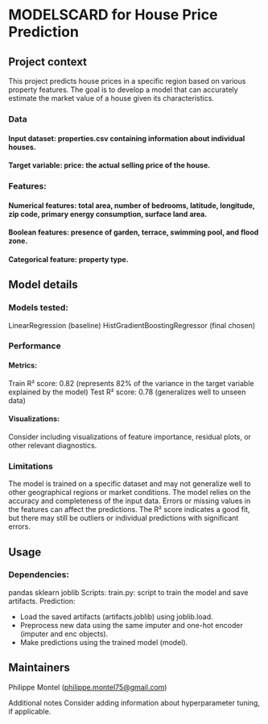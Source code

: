 # MODELSCARD for House Price Prediction
## Project context
This project predicts house prices in a specific region based on various property features. The goal is to develop a model that can accurately estimate the market value of a house given its characteristics.

### Data
#### Input dataset: properties.csv containing information about individual houses.
#### Target variable: price: the actual selling price of the house.

### Features:
#### Numerical features: total area, number of bedrooms, latitude, longitude, zip code, primary energy consumption, surface land area.
#### Boolean features: presence of garden, terrace, swimming pool, and flood zone.
#### Categorical feature: property type.

## Model details
### Models tested:
LinearRegression (baseline)
HistGradientBoostingRegressor (final chosen)

### Performance
#### Metrics:
Train R² score: 0.82 (represents 82% of the variance in the target variable explained by the model)
Test R² score: 0.78 (generalizes well to unseen data)

#### Visualizations:
Consider including visualizations of feature importance, residual plots, or other relevant diagnostics.

### Limitations
The model is trained on a specific dataset and may not generalize well to other geographical regions or market conditions.
The model relies on the accuracy and completeness of the input data. Errors or missing values in the features can affect the predictions.
The R² score indicates a good fit, but there may still be outliers or individual predictions with significant errors.

## Usage
### Dependencies:
pandas
sklearn
joblib
Scripts:
train.py: script to train the model and save artifacts.
Prediction:
- Load the saved artifacts (artifacts.joblib) using joblib.load.
- Preprocess new data using the same imputer and one-hot encoder (imputer and enc objects).
- Make predictions using the trained model (model).

## Maintainers
Philippe Montel (philippe.montel75@gmail.com)

Additional notes
Consider adding information about hyperparameter tuning, if applicable.